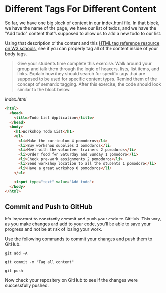 # Different Tags For Different Content
So far, we have one big block of content in our index.html file. In that block, we have the name of the page, we have our list of todos, and we have the "Add todo" content that's supposed to allow us to add a new todo to our list.

Using that description of the content and this [HTML tag reference resource on W3 schools](https://www.w3schools.com/TAgs/ "W3 HTML Element Reference"), see if you can properly tag all of the content inside of your body tags.

>Give your students time complete this exercise. Walk around your group and talk them through the logic of headers, lists, list items, and links. Explain how they should search for specific tags that are supposed to be used for specific content types. Remind them of the concept of semantic tagging. After this exercise, the code should look similar to the block below.

*index.html*
```HTML
<html>
  <head>
    <title>Todo List Application</title>
  </head>
  <body>
    <h1>Workshop Todo List</h1>
    <ul>
      <li>Make the curriculum 4 pomodoros</li>
      <li>Buy workshop supplies 3 pomodoros</li>
      <li>Meet with the volunteer trainers 2 pomodoros</li>
      <li>Order food for Saturday and Sunday 1 pomodoro</li>
      <li>Check pre-work assignments 2 pomodoros</li>
      <li>Send workshop location to all the students 1 pomodoro</li>
      <li>Have a great workshop 0 pomodoros</li>
    </ul>

    <input type="text" value="Add todo">
  </body>
</html>
```

## Commit and Push to GitHub
It's important to constantly commit and push your code to GitHub. This way, as you make changes and add to your code, you'll be able to save your progress and not be at risk of losing your work.

Use the following commands to commit your changes and push them to GitHub.

```shell
git add -A
```

```shell
git commit -m "Tag all content"
```

```shell
git push
```

Now check your repository on GitHub to see if the changes were successfully pushed.

